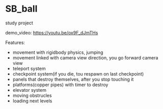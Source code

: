 # SB_ball

study project

demo_video: https://youtu.be/ox9F_dJmTHs

Features:
- movement with rigidbody physics, jumping
- movement linked with camera view direction, you go forward camera view
- teleport system
- checkpoint system(if you die, tou respawn on last checkpoint)
- panels that destroy themselves, after you stop touching it
- platforms(copper pipes) with timer to destroy
- elevator system
- moving obstrucles
- loading next levels
